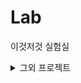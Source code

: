 # Lab
이것저것 실험실

<details>

<summary> 그외 프로젝트 </summary>
<blockquote>

  <details>

  <summary> 지금맛나(2020/2 ~ 2020/3 개발중단)</summary>  

  - 소개: 하나의 프로젝트에 웹, 안드로이드, 서버, 머신러닝, 디자인 5개 분야의 기술을 모두 구현해보는 프로젝트 
  - 역할: 안드로이드 개발, PM
  - [프로젝트 개발페이지](https://github.com/MeeatNow/MeeatNow/tree/android)

  </details>

  
</blockquote>
</details>
